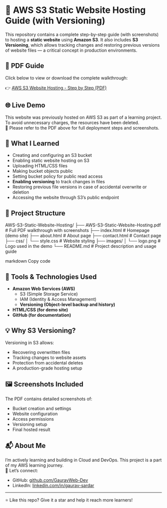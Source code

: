 # 🚀 AWS S3 Static Website Hosting Guide (with Versioning)

This repository contains a complete step-by-step guide (with screenshots) to hosting a **static website** using **Amazon S3**. It also includes **S3 Versioning**, which allows tracking changes and restoring previous versions of website files — a critical concept in production environments.

## 📄 PDF Guide

Click below to view or download the complete walkthrough:

👉 [AWS S3 Website Hosting - Step by Step (PDF)](./AWS-S3-Static-Website-Hosting..pdf)

## 🌐 Live Demo

This website was previously hosted on AWS S3 as part of a learning project.  
To avoid unnecessary charges, the resources have been deleted.  
📄 Please refer to the PDF above for full deployment steps and screenshots.

## 🧠 What I Learned

- Creating and configuring an S3 bucket
- Enabling static website hosting on S3
- Uploading HTML/CSS files
- Making bucket objects public
- Setting bucket policy for public read access
- **Enabling versioning** to track changes in files
- Restoring previous file versions in case of accidental overwrite or deletion
- Accessing the website through S3’s public endpoint

## 📂 Project Structure

AWS-S3-Static-Website-Hosting/ ├── AWS-S3-Static-Website-Hosting.pdf # Full PDF walkthrough with screenshots ├── index.html # Homepage (demo site) ├── about.html # About page ├── contact.html # Contact page ├── css/ │ └── style.css # Website styling ├── images/ │ └── logo.png # Logo used in the demo └── README.md # Project description and usage guide

markdown
Copy code

## 🔧 Tools & Technologies Used

- **Amazon Web Services (AWS)**
  - S3 (Simple Storage Service)
  - IAM (Identity & Access Management)
  - **Versioning (Object-level backup and history)**
- **HTML/CSS (for demo site)**
- **GitHub (for documentation)**

## 💡 Why S3 Versioning?

Versioning in S3 allows:
- Recovering overwritten files
- Tracking changes to website assets
- Protection from accidental deletes
- A production-grade hosting setup

## 🖼️ Screenshots Included

The PDF contains detailed screenshots of:
- Bucket creation and settings
- Website configuration
- Access permissions
- Versioning setup
- Final hosted result

## 📬 About Me

I’m actively learning and building in Cloud and DevOps. This project is a part of my AWS learning journey.  
📌 Let’s connect:

- GitHub: [github.com/GauravWeb-Dev](https://github.com/GauravWeb-Dev)  
- LinkedIn: [linkedin.com/in/gaurav-sardar](https://www.linkedin.com/in/gaurav-sardar)

---

⭐ Like this repo? Give it a star and help it reach more learners!
